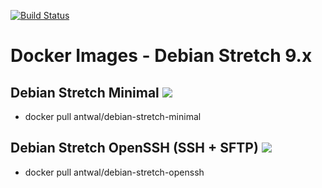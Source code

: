 [![Build Status](https://travis-ci.org/antwal/docker-debian-stretch.svg?branch=master)](https://travis-ci.org/antwal/docker-debian-stretch)

# Docker Images - Debian Stretch 9.x


## Debian Stretch Minimal [![](https://img.shields.io/docker/build/antwal/debian-stretch-minimal.svg)](https://hub.docker.com/r/antwal/debian-stretch-minimal/builds/)

- docker pull antwal/debian-stretch-minimal

## Debian Stretch OpenSSH (SSH + SFTP) [![](https://img.shields.io/docker/build/antwal/debian-stretch-openssh.svg)](https://hub.docker.com/r/antwal/debian-stretch-openssh/builds/)

- docker pull antwal/debian-stretch-openssh
